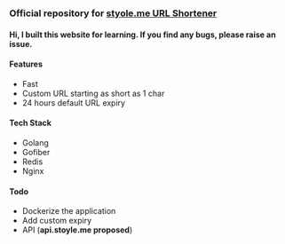 ### Official repository for [styole.me URL Shortener](https://stoyle.me)

#### Hi, I built this website for learning. If you find any bugs, please raise an issue.

#### Features

- Fast
- Custom URL starting as short as 1 char
- 24 hours default URL expiry

#### Tech Stack

- Golang
- Gofiber
- Redis
- Nginx

#### Todo

- Dockerize the application
- Add custom expiry
- API (**api.stoyle.me proposed**)
